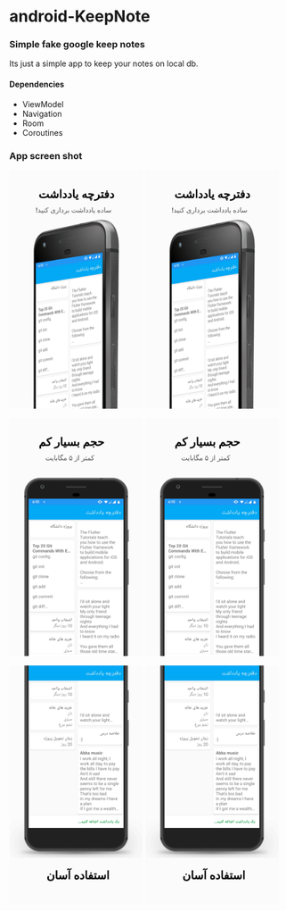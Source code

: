 # android-KeepNote
### Simple fake google keep notes

Its just a simple app to keep your notes
on local db.

#### Dependencies
- ViewModel
- Navigation
- Room
- Coroutines

### App screen shot
<img src="https://github.com/Qorbanzadeh/Note-Keeper/blob/master/Screenshot/0.jpg?raw=true" alt="1" width="240" />  <img src="https://github.com/Qorbanzadeh/Note-Keeper/blob/master/Screenshot/0.jpg?raw=true" alt="1" width="240" />

<img src="https://github.com/Qorbanzadeh/Note-Keeper/blob/master/Screenshot/1.jpg?raw=true" alt="2" width="240" />  <img src="https://github.com/Qorbanzadeh/Note-Keeper/blob/master/Screenshot/1.jpg?raw=true" alt="2" width="240" />

<img src="https://github.com/Qorbanzadeh/Note-Keeper/blob/master/Screenshot/2.jpg?raw=true" alt="2" width="240" />  <img src="https://github.com/Qorbanzadeh/Note-Keeper/blob/master/Screenshot/2.jpg?raw=true" alt="2" width="240" />


